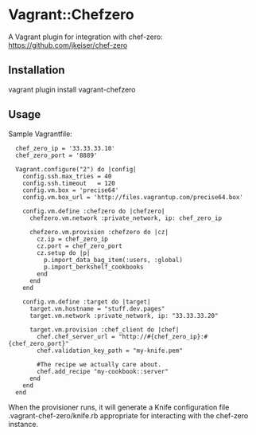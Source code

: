 # Vagrant::Chefzero

A Vagrant plugin for integration with chef-zero:
https://github.com/jkeiser/chef-zero

## Installation

vagrant plugin install vagrant-chefzero

## Usage

Sample Vagrantfile:

      chef_zero_ip = '33.33.33.10'
      chef_zero_port = '8889'

      Vagrant.configure("2") do |config|
        config.ssh.max_tries = 40
        config.ssh.timeout   = 120
        config.vm.box = 'precise64'
        config.vm.box_url = 'http://files.vagrantup.com/precise64.box'

        config.vm.define :chefzero do |chefzero|
          chefzero.vm.network :private_network, ip: chef_zero_ip

          chefzero.vm.provision :chefzero do |cz|
            cz.ip = chef_zero_ip
            cz.port = chef_zero_port
            cz.setup do |p|
              p.import_data_bag_item(:users, :global)
              p.import_berkshelf_cookbooks
            end
          end
        end

        config.vm.define :target do |target|
          target.vm.hostname = "stuff.dev.pages"
          target.vm.network :private_network, ip: "33.33.33.20"

          target.vm.provision :chef_client do |chef|
            chef.chef_server_url = "http://#{chef_zero_ip}:#{chef_zero_port}"
            chef.validation_key_path = "my-knife.pem"

            #The recipe we actually care about.
            chef.add_recipe "my-cookbook::server"
          end
        end
      end

When the provisioner runs, it will generate a Knife configuration file
.vagrant-chef-zero/knife.rb appropriate for interacting with the chef-zero
instance.
